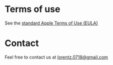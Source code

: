 # Terms of use

See the [standard Apple Terms of Use (EULA)](https://www.apple.com/legal/internet-services/itunes/dev/stdeula/)

# Contact

Feel free to contact us at [lorentz.0718@gmail.com](mailto:lorentz.0718@gmail.com)